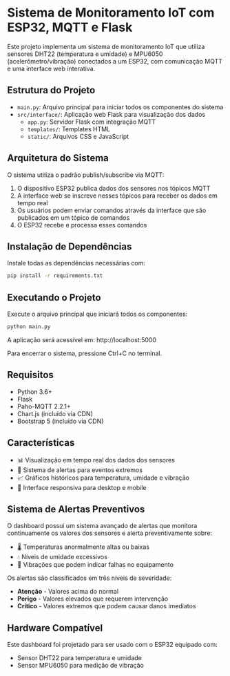 # Sistema de Monitoramento IoT com ESP32, MQTT e Flask

Este projeto implementa um sistema de monitoramento IoT que utiliza sensores DHT22 (temperatura e umidade) e MPU6050 (acelerômetro/vibração) conectados a um ESP32, com comunicação MQTT e uma interface web interativa.

## Estrutura do Projeto

- `main.py`: Arquivo principal para iniciar todos os componentes do sistema
- `src/interface/`: Aplicação web Flask para visualização dos dados
  - `app.py`: Servidor Flask com integração MQTT
  - `templates/`: Templates HTML
  - `static/`: Arquivos CSS e JavaScript

## Arquitetura do Sistema

O sistema utiliza o padrão publish/subscribe via MQTT:

1. O dispositivo ESP32 publica dados dos sensores nos tópicos MQTT
2. A interface web se inscreve nesses tópicos para receber os dados em tempo real
3. Os usuários podem enviar comandos através da interface que são publicados em um tópico de comandos
4. O ESP32 recebe e processa esses comandos

## Instalação de Dependências

Instale todas as dependências necessárias com:

```bash
pip install -r requirements.txt
```

## Executando o Projeto

Execute o arquivo principal que iniciará todos os componentes:

```bash
python main.py
```

A aplicação será acessível em: http://localhost:5000

Para encerrar o sistema, pressione Ctrl+C no terminal.

## Requisitos

- Python 3.6+
- Flask
- Paho-MQTT 2.2.1+
- Chart.js (incluído via CDN)
- Bootstrap 5 (incluído via CDN)

## Características

- 📊 Visualização em tempo real dos dados dos sensores
- 🔔 Sistema de alertas para eventos extremos
- 📈 Gráficos históricos para temperatura, umidade e vibração
- 📱 Interface responsiva para desktop e mobile

## Sistema de Alertas Preventivos

O dashboard possui um sistema avançado de alertas que monitora continuamente os valores dos sensores e alerta preventivamente sobre:

- 🌡️ Temperaturas anormalmente altas ou baixas
- 💧 Níveis de umidade excessivos
- 📳 Vibrações que podem indicar falhas no equipamento

Os alertas são classificados em três níveis de severidade:
- **Atenção** - Valores acima do normal
- **Perigo** - Valores elevados que requerem intervenção
- **Crítico** - Valores extremos que podem causar danos imediatos

## Hardware Compatível

Este dashboard foi projetado para ser usado com o ESP32 equipado com:
- Sensor DHT22 para temperatura e umidade
- Sensor MPU6050 para medição de vibração
